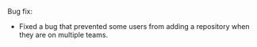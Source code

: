 Bug fix:

* Fixed a bug that prevented some users from adding a repository when they are on multiple teams.
